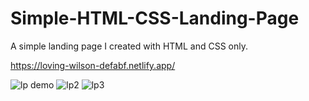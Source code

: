 # Simple-HTML-CSS-Landing-Page
A simple landing page I created with HTML and CSS only.

https://loving-wilson-defabf.netlify.app/

![lp demo](https://user-images.githubusercontent.com/40894497/187776471-ff01e309-42dc-491d-be87-72aef41300a3.jpg)
![lp2](https://user-images.githubusercontent.com/40894497/186736229-f8d77d93-8719-4cd9-8414-9240a695a2e1.png)
![lp3](https://user-images.githubusercontent.com/40894497/186736240-9f8b5a96-2098-45e3-89af-a6a2bb6ddcc2.png)
